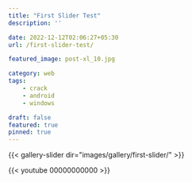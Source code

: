 ```yaml
---
title: "First Slider Test"
description: ''

date: 2022-12-12T02:06:27+05:30
url: /first-slider-test/

featured_image: post-xl_10.jpg

category: web
tags:
    - crack
    - android
    - windows

draft: false
featured: true
pinned: true
---
```


{{< gallery-slider dir="images/gallery/first-slider/" >}}


















{{< youtube 00000000000 >}}